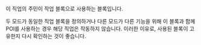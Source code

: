 이 직업의 주민이 작업 블록으로 사용하는 블록입니다.

두 모드가 동일한 직업 블록을 정의하거나 다른 모드가 다른 기능을 위해 이 블록과 함께 POI를 사용하는 경우 해당 직업은 작동하지 않습니다. 이러한 이유로, 사용된 블록이 고유한지 다시 확인하는 것이 좋습니다.